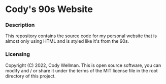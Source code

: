 # Cody's 90s Website

### Description
This repository contains the source code for my personal website that is almost only using HTML and is styled like it's from the 90s.

### Licensing
Copyright (C) 2022, Cody Wellman. This is open source software, you can modify and / or share it under the terms of the MIT license file in the root directory of this project.
